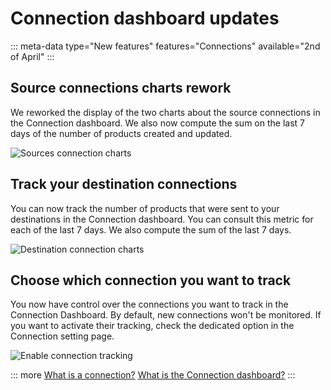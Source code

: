 # Connection dashboard updates
::: meta-data type="New features" features="Connections" available="2nd of April"
:::

## Source connections charts rework
We reworked the display of the two charts about the source connections in the Connection dashboard. We also now compute the sum on the last 7 days of the number of products created and updated.

![Sources connection charts](../img/number-of-products-created-updated.png)

## Track your destination connections
You can now track the number of products that were sent to your destinations in the Connection dashboard. You can consult this metric for each of the last 7 days. We also compute the sum of the last 7 days.

![Destination connection charts](../img/number-of-products-sent.png)

## Choose which connection you want to track
You now have control over the connections you want to track in the Connection Dashboard. By default, new connections won't be monitored. If you want to activate their tracking, check the dedicated option in the Connection setting page.

![Enable connection tracking](../img/track-checkbox.png)

::: more
[What is a connection?](../articles/what-is-a-connection.html)
[What is the Connection dashboard?](../articles/connection-dashboard.html)
:::


